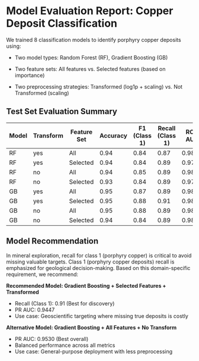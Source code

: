 # Model Evaluation Report: Copper Deposit Classification

We trained 8 classification models to identify porphyry copper deposits using:

- Two model types: Random Forest (RF), Gradient Boosting (GB)

- Two feature sets: All features vs. Selected features (based on importance)

- Two preprocessing strategies: Transformed (log1p + scaling) vs. Not Transformed (scaling)

## Test Set Evaluation Summary

| Model | Transform | Feature Set | Accuracy | F1 (Class 1) | Recall (Class 1) | ROC AUC | PR AUC |
|-------|-----------|-------------|----------|--------------|------------------|---------|--------|
| RF    | yes       | All         | 0.94     | 0.84         | 0.87             | 0.9813  | 0.9260 |
| RF    | yes       | Selected    | 0.94     | 0.84         | 0.89             | 0.9793  | 0.9167 |
| RF    | no        | All         | 0.94     | 0.85         | 0.89             | 0.9822  | 0.9298 |
| RF    | no        | Selected    | 0.93     | 0.84         | 0.89             | 0.9762  | 0.9054 |
| GB    | yes       | All         | 0.95     | 0.87         | 0.89             | 0.9874  | 0.9502 |
| GB    | yes       | Selected    | 0.95     | 0.88         | 0.91             | 0.9832  | 0.9447 |
| GB    | no        | All         | 0.95     | 0.88         | 0.89             | 0.9882  | 0.9530 |
| GB    | no        | Selected    | 0.94     | 0.84         | 0.89             | 0.9828  | 0.9382 |

## Model Recommendation

In mineral exploration, recall for class 1 (porphyry copper) is critical to avoid missing valuable targets. Class 1 (porphyry copper deposits) recall is emphasized for geological decision-making. Based on this domain-specific requirement, we recommend:

**Recommended Model: Gradient Boosting + Selected Features + Transformed**
- Recall (Class 1): 0.91 (Best for discovery)
- PR AUC: 0.9447
- Use case: Geoscientific targeting where missing true deposits is costly

**Alternative Model: Gradient Boosting + All Features + No Transform**
- PR AUC: 0.9530 (Best overall)
- Balanced performance across all metrics
- Use case: General-purpose deployment with less preprocessing